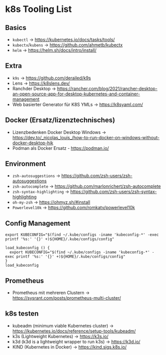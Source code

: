 # k8s Tooling List

## Basics

- `kubectl` -> https://kubernetes.io/docs/tasks/tools/
- `kubectx`/`kubens` -> https://github.com/ahmetb/kubectx
- `helm` -> https://helm.sh/docs/intro/install/

## Extra

- `k9s` -> https://github.com/derailed/k9s
- Lens -> https://k8slens.dev/
- Ranchder Desktop -> https://rancher.com/blog/2021/rancher-desktop-an-open-source-app-for-desktop-kubernetes-and-container-management
- Web basierter Generator für K8S YMLs -> https://k8syaml.com/

## Docker (Ersatz/lizenztechnisches)

- Lizenzbedenken Docker Desktop Windows -> https://dev.to/_nicolas_louis_/how-to-run-docker-on-windows-without-docker-desktop-hik
- Podman als Docker Ersatz - https://podman.io/

## Environment

- `zsh-autosuggestions` -> https://github.com/zsh-users/zsh-autosuggestions
- `zsh-autocomplete` -> https://github.com/marlonrichert/zsh-autocomplete
- `zsh-syntax-highlighting` -> https://github.com/zsh-users/zsh-syntax-highlighting
- `oh-my-zsh` -> https://ohmyz.sh/#install
- `Powerlevel10k` -> https://github.com/romkatv/powerlevel10k

## Config Management

```
export KUBECONFIG="$(find ~/.kube/configs -iname 'kubeconfig-*' -exec printf '%s:' '{}' +)${HOME}/.kube/configs/config"

load_kubeconfig () {
  export KUBECONFIG="$(find ~/.kube/configs -iname 'kubeconfig-*' -exec printf '%s:' '{}' +)${HOME}/.kube/configs/config"
}
load_kubeconfig
```

## Prometheus

- Prometheus mit mehreren Clustern -> https://sysrant.com/posts/prometheus-multi-cluster/

## k8s testen

- kubeadm (minimum viable Kubernetes cluster) -> https://kubernetes.io/docs/reference/setup-tools/kubeadm/
- k3s (Lightweight Kubernetes) -> https://k3s.io/
- k3d (k3d is a lightweight wrapper to run k3s) -> https://k3d.io/
- KIND (Kubernetes in Docker) -> https://kind.sigs.k8s.io/
